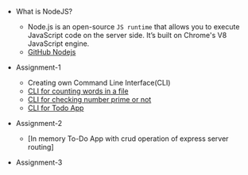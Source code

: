 - What is NodeJS?

  - Node.js is an open-source `JS runtime` that allows you to execute JavaScript code on the server side. It’s built on Chrome's V8 JavaScript engine.
  - [GitHub Nodejs](https://github.com/nodejs/node)

- Assignment-1

  - Creating own Command Line Interface(CLI)
  - [CLI for counting words in a file](app1.js)
  - [CLI for checking number prime or not](app2.js)
  - [CLI for Todo App](app3.js)

- Assignment-2

  - [In memory To-Do App with crud operation of express server routing]

- Assignment-3
